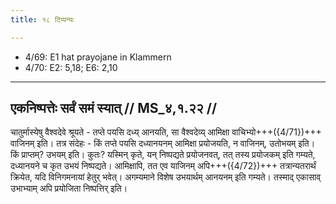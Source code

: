 ```yaml
---
title: १८ टिप्पन्यः

---
```

- 4/69: E1 hat prayojane in Klammern
- 4/70: E2: 5,18; E6: 2,10

____________________________________________


## एकनिष्पत्तेः सर्वं समं स्यात् // MS_४,१.२२ //

चातुर्मास्येषु वैश्वदेवे श्रूयते - तप्ते पयसि दध्य् आनयति, सा वैश्वदेव्य् आमिक्षा वाचिभ्यो+++({4/71})+++ वाजिनम् इति। तत्र संदेहः - किं तप्ते पयसि दध्यानयनम् आमिक्षा प्रयोजयति, न वाजिनम्, उतोभयम् इति। किं प्राप्तम्? उभयम् इति। कुतः? यस्मिन् कृते, यन् निष्पद्यते प्रयोजनवत्, तत् तस्य प्रयोजकम् इति गम्यते, दध्यानयने च कृत उभयं निष्पद्यते। आमिक्षापि, तत एव याजिनम् अपि+++({4/72})+++ तत्रान्यतरार्थं क्रियेत, यदि विनिगमनायां हेतुर् भवेत्। अगम्यमाने विशेष उभयार्थम् आनयनम् इति गम्यते। तस्माद् एकासाव् उभाभ्याम् अपि प्रयोजिता निष्पत्तिर् इति।
